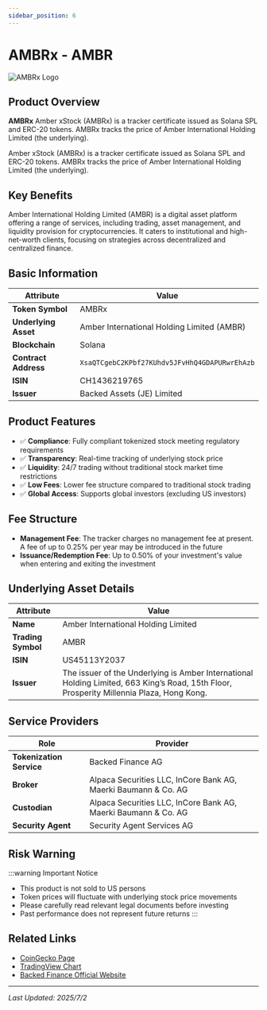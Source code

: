 ```yaml
---
sidebar_position: 6
---
```


# AMBRx - AMBR

![AMBRx Logo](/img/tokens/ambrx.svg)

## Product Overview

**AMBRx** Amber xStock (AMBRx) is a tracker certificate issued as Solana SPL and ERC-20 tokens. AMBRx tracks the price of Amber International Holding Limited (the underlying).

Amber xStock (AMBRx) is a tracker certificate issued as Solana SPL and ERC-20 tokens. AMBRx tracks the price of Amber International Holding Limited (the underlying).

## Key Benefits

Amber International Holding Limited (AMBR) is a digital asset platform offering a range of services, including trading, asset management, and liquidity provision for cryptocurrencies. It caters to institutional and high-net-worth clients, focusing on strategies across decentralized and centralized finance.

## Basic Information

| Attribute | Value |
|------|----|
| **Token Symbol** | AMBRx |
| **Underlying Asset** | Amber International Holding Limited (AMBR) |
| **Blockchain** | Solana |
| **Contract Address** | `XsaQTCgebC2KPbf27KUhdv5JFvHhQ4GDAPURwrEhAzb` |
| **ISIN** | CH1436219765 |
| **Issuer** | Backed Assets (JE) Limited |

## Product Features

- ✅ **Compliance**: Fully compliant tokenized stock meeting regulatory requirements
- ✅ **Transparency**: Real-time tracking of underlying stock price
- ✅ **Liquidity**: 24/7 trading without traditional stock market time restrictions
- ✅ **Low Fees**: Lower fee structure compared to traditional stock trading
- ✅ **Global Access**: Supports global investors (excluding US investors)

## Fee Structure

- **Management Fee**: The tracker charges no management fee at present. A fee of up to 0.25% per year may be introduced in the future
- **Issuance/Redemption Fee**: Up to 0.50% of your investment's value when entering and exiting the investment

## Underlying Asset Details

| Attribute | Value |
|------|----|
| **Name** | Amber International Holding Limited |
| **Trading Symbol** | AMBR |
| **ISIN** | US45113Y2037 |
| **Issuer** | The issuer of the Underlying is Amber International Holding Limited, 663 King’s Road, 15th Floor, Prosperity Millennia Plaza, Hong Kong. |

## Service Providers

| Role | Provider |
|------|----|
| **Tokenization Service** | Backed Finance AG |
| **Broker** | Alpaca Securities LLC, InCore Bank AG, Maerki Baumann & Co. AG |
| **Custodian** | Alpaca Securities LLC, InCore Bank AG, Maerki Baumann & Co. AG |
| **Security Agent** | Security Agent Services AG |

## Risk Warning

:::warning Important Notice
- This product is not sold to US persons
- Token prices will fluctuate with underlying stock price movements
- Please carefully read relevant legal documents before investing
- Past performance does not represent future returns
:::

## Related Links

- [CoinGecko Page](https://www.coingecko.com/)
- [TradingView Chart](https://www.tradingview.com/)
- [Backed Finance Official Website](https://backed.fi/)

---

*Last Updated: 2025/7/2*
